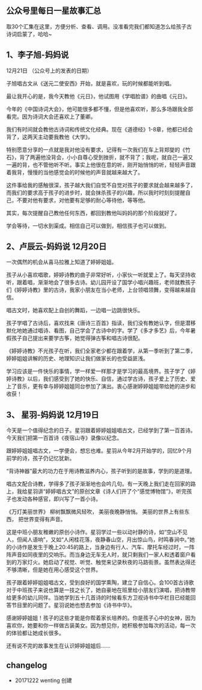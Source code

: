 ## 公众号里每日一星故事汇总
取30个汇集在这里，方便分析、查看、调用。没准看完我们都知道怎么给孩子古诗词启蒙了，哈哈~

## 1、李子旭-妈妈说 
12月21日 （公众号上的发表的日期）

子旭唱古文从《送元二使安西》开始，就是喜欢，玩的时候都能听到唱。

最让我开心的是，我今天教他《元日》，他试图用《学唱脸谱》的曲唱《元日》。

今年的《中国诗词大会》，他可能很多都不懂，但是他喜欢听，那么多场跟我全部看完。因为诗词大会还喜欢上了董卿。

我们有时间就会教他古诗词和传统文化经典。现在《道德经》1-8章，他都已经会背了，这两天主动要我教他《大学》。

特别愿意分享的一点就是我对他没有要求，记得有一次我们在车上背郑燮的《竹石》，背了两遍他没背会，小小自尊心受到挫折，就不背了；我呢，就自己一遍又一遍的背，也不管他听不听。事实上他很在意的听，刚开始悄悄的听，轻轻声音跟着我背，慢慢的当他感觉会的时候他的声音就越来越大了。

这件事给我的感触很深，孩子越大我们自觉不自觉对孩子的要求就会越来越多了，而我们的要求高于孩子的进步时，就会抹杀孩子的兴趣，所以我时时刻刻提醒自己，不要对他有要求，对他要有足够的耐心等待他，等等他。

其实，每次提醒自己教他任何东西，都回到教他叫妈妈的那个阶段就好了。

学会等待，一切水到渠成。相信自己可以做到，相信孩子也可以做到。

## 2、卢辰云-妈妈说  12月20日
一次偶然的机会从喜马拉雅上知道了婷婷姐姐。

孩子从小喜欢唱歌，婷婷诗教的曲子非常好听，小家伙一听就爱上了。每天坚持收听，跟着唱，渐渐地会了很多古诗。幼儿园开设了国学小唱兴趣班，老师就教孩子们《婷婷诗教》里的古诗，我家小朋友在当小老师，上台领唱领舞，变得越来越自信。

唱古文时，她喜欢配上自创的舞蹈，一边唱一边跳很快乐。

孩子学唱了古诗后，喜欢找来《唐诗三百首》指读，我们没有教她认字，但是潜移默化地她通过唱诗、看图，自己学会了古诗中的字。学了《多才多艺》后，今年暑假孩子自己提出来要学古筝，她觉得弹古筝和唱古诗很配。

《婷婷诗教》不光孩子在听，我们全家老少都在跟着学，从第一季听到了第二季，婷婷姐姐讲解的历史、地理知识让我们做家长的也受益匪浅。

学习应该是一件快乐的事情，学一样爱一样那才是学习的最高境界。孩子学了《婷婷诗教》以后，我们感受到了她的快乐、自信，通过学古诗，孩子爱上了历史、爱上了音乐，更有幸与婷婷姐姐同台参加了演出。衷心感谢婷婷姐姐带给她的进步和收获！

## 3、 星羽-妈妈说  12月19日

今天是一个值得纪念的日子。星羽跟着婷婷姐姐唱古文，已经学到了第一百首诗。今天我们把第一百首诗《夜宿山寺》录像以纪念。

跟婷婷姐姐唱古文，一学便会，想忘也难。星羽从今年2月开始学的，回忆9个月前学的诗，孩子仍记忆犹新。

“背诗神器”最大的功力在于用诗教滋养内心，孩子听到的是故事，学到的是道理。

唱古文配合诗教，学得多了孩子渐渐地也会吟几句。有一天晚上我们走在回家的路上，我给星羽讲“婷婷唱古文”的原创文章《诗人们开了个“感觉博物馆”》，听完孩子也发动各种感官，即兴写了一首小诗。

《万灯美丽世界》
柳树飘飘微风轻吹，
美丽夜晚静悄悄。
美丽的世界上有些东西，
把世界变得有声音。

这是中班小朋友稚嫩的原创小诗作。星羽学过一些以动衬静的诗，如“空山不见人，但闻人语响”，又如“人闲桂花落，夜静春山空，月出惊山鸟，时鸣春涧中。”她的小诗作是发生于晚上20:45的路上，当身边有行人、汽车、摩托车经过时，一阵阵声音如同夜里的交响乐。而当身边无车无人时，就只剩我们一家人和透着窗户看到的万家灯火。她启动了视觉、听觉、触觉来记录秋夜的马路街景。虽然表达得还不够清晰，但是她在用心感受这个世界。
 
孩子跟着婷婷姐姐唱古文，受到良好的国学熏陶，建立了自信心。会100首古诗歌对于中班孩子来说也算是一技之长了，她自豪地在班里给小朋友们演唱，把诗教带给更多的幼儿同伴。当她学到五十几首诗的时候看东方卫视诗书中华栏目已经能回答节目里的问题了。星羽说她也想去参加《诗书中华》。

感谢婷婷姐姐！孩子的这些才能是你帮着家长培养的。你是孩子心中的女神，因为喜欢你，她要和你一样做古装美女。因为想见你，她积极参加每次的活动，每一次的体验都让她成长很多。

还有说不完的故事发生在认识婷婷姐姐后……













## changelog
- 20171222 wenting 创建
